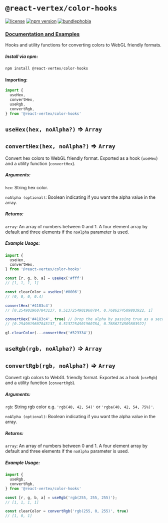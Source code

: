 # `@react-vertex/color-hooks`

[![license](https://img.shields.io/github/license/mashape/apistatus.svg?maxAge=2592000)](https://github.com/sghall/react-vertex/blob/master/packages/color-hooks/LICENSE)
[![npm version](https://img.shields.io/npm/v/@react-vertex/color-hooks.svg)](https://www.npmjs.com/package/@react-vertex/color-hooks)
[![bundlephobia](https://badgen.net/bundlephobia/minzip/@react-vertex/color-hooks)](https://bundlephobia.com/result?p=@react-vertex/color-hooks)

### [Documentation and Examples](https://react-vertex.com)

Hooks and utility functions for converting colors to WebGL friendly formats.

##### Install via npm:
```js
npm install @react-vertex/color-hooks
```

#### Importing:

```js
import {
  useHex,
  convertHex,
  useRgb,
  convertRgb,
} from '@react-vertex/color-hooks'
```

## `useHex(hex, noAlpha?)` => `Array`
## `convertHex(hex, noAlpha?)` => `Array`

Convert hex colors to WebGL friendly format. Exported as a hook (`useHex`) and a utility function (`convertHex`).

##### Arguments:

`hex`: String hex color.

`noAlpha (optional)`: Boolean indicating if you want the alpha value in the array.

##### Returns:

`array`: An array of numbers between 0 and 1.  A four element array by default and three elements if the `noAlpha` parameter is used.

##### Example Usage:

```js
import {
  useHex,
  convertHex,
} from '@react-vertex/color-hooks'

const [r, g, b, a] = useHex('#fff')
// [1, 1, 1, 1]

const clearColor = useHex('#0006')
// [0, 0, 0, 0.4]

convertHex('#4183c4')
// [0.2549019607843137, 0.5137254901960784, 0.7686274509803922, 1]

convertHex('#4183c4', true) // Drop the alpha by passing true as a second param 
// [0.2549019607843137, 0.5137254901960784, 0.7686274509803922]

gl.clearColor(...convertHex('#323334'))
```

## `useRgb(rgb, noAlpha?)` => `Array`
## `convertRgb(rgb, noAlpha?)` => `Array`

Convert rgb colors to WebGL friendly format. Exported as a hook (`useRgb`) and a utility function (`convertRgb`).

##### Arguments:

`rgb`: String rgb color e.g. `'rgb(40, 42, 54)'` or `'rgba(40, 42, 54, 75%)'`.

`noAlpha (optional)`: Boolean indicating if you want the alpha value in the array.

##### Returns:

`array`: An array of numbers between 0 and 1.  A four element array by default and three elements if the `noAlpha` parameter is used.

##### Example Usage:

```js
import {
  useRgb,
  convertRgb,
} from '@react-vertex/color-hooks'

const [r, g, b, a] = useRgb('rgb(255, 255, 255)');
// [1, 1, 1, 1]

const clearColor = convertRgb('rgb(255, 0, 255)', true)
// [1, 0, 1]
```



